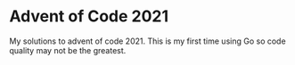 # Advent of Code 2021
My solutions to advent of code 2021.
This is my first time using Go so code quality may not be the greatest.